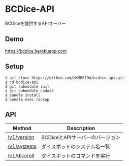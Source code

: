 # BCDice-API

BCDiceを提供するAPIサーバー

## Demo

https://bcdice.herokuapp.com

## Setup

```
$ git clone https://github.com/NKMR6194/bcdice-api.git
$ cd bcdice-api
$ git submodule init
$ git submodule update
$ bundle install
$ bundle exec rackup
```

## API

Method                           | Description
-------------------------------- | ----- 
[/v1/version](/docs/api.md#version)   | BCDiceとAPIサーバーのバージョン
[/v1/systems](/docs/api.md#systems)   | ダイスボットのシステム名一覧
[/v1/diceroll](/dosc/api.md#diceroll) | ダイスボットのコマンドを実行
